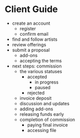 # Client Guide

-   create an account
    -   register
    -   confirm email
-   find and follow artists
-   review offerings
-   submit a proposal
    -   add-ons
    -   accepting the terms
-   next steps: commission
    -   the various statuses
        -   accepted
            -   in progress
            -   paused
        -   rejected
    -   invoice deposit
    -   discussion and updates
    -   adding add-ons
    -   releasing funds early
    -   completion of commission
        -   paying final invoice
        -   accessing file

